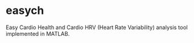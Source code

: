 # easych
Easy Cardio Health and Cardio HRV (Heart Rate Variability) analysis tool implemented in MATLAB.
